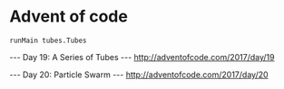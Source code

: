 # Advent of code

```
runMain tubes.Tubes
```

--- Day 19: A Series of Tubes ---
http://adventofcode.com/2017/day/19

--- Day 20: Particle Swarm ---
http://adventofcode.com/2017/day/20
